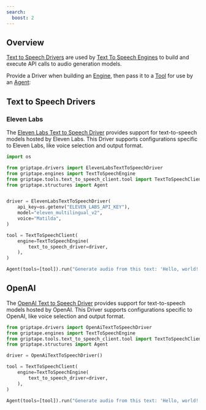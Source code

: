 ```yaml
---
search:
  boost: 2 
---
```


## Overview

[Text to Speech Drivers](../../reference/griptape/drivers/text_to_speech/index.md) are used by [Text To Speech Engines](../engines/audio-engines.md) to build and execute API calls to audio generation models.

Provide a Driver when building an [Engine](../engines/audio-engines.md), then pass it to a [Tool](../tools/index.md) for use by an [Agent](../structures/agents.md):

## Text to Speech Drivers

### Eleven Labs

The [Eleven Labs Text to Speech Driver](../../reference/griptape/drivers/text_to_speech/elevenlabs_text_to_speech_driver.md) provides support for text-to-speech models hosted by Eleven Labs. This Driver supports configurations specific to Eleven Labs, like voice selection and output format.

```python
import os

from griptape.drivers import ElevenLabsTextToSpeechDriver
from griptape.engines import TextToSpeechEngine
from griptape.tools.text_to_speech_client.tool import TextToSpeechClient
from griptape.structures import Agent


driver = ElevenLabsTextToSpeechDriver(
    api_key=os.getenv("ELEVEN_LABS_API_KEY"),
    model="eleven_multilingual_v2",
    voice="Matilda",
)

tool = TextToSpeechClient(
    engine=TextToSpeechEngine(
        text_to_speech_driver=driver,
    ),
)

Agent(tools=[tool]).run("Generate audio from this text: 'Hello, world!'")
```

## OpenAI

The [OpenAI Text to Speech Driver](../../reference/griptape/drivers/text_to_speech/openai_text_to_speech_driver.md) provides support for text-to-speech models hosted by OpenAI. This Driver supports configurations specific to OpenAI, like voice selection and output format.

```python
from griptape.drivers import OpenAiTextToSpeechDriver
from griptape.engines import TextToSpeechEngine
from griptape.tools.text_to_speech_client.tool import TextToSpeechClient
from griptape.structures import Agent

driver = OpenAiTextToSpeechDriver()

tool = TextToSpeechClient(
    engine=TextToSpeechEngine(
        text_to_speech_driver=driver,
    ),
)

Agent(tools=[tool]).run("Generate audio from this text: 'Hello, world!'")
```

